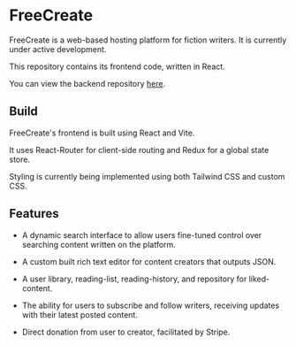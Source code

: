 # FreeCreate

FreeCreate is a web-based hosting platform for fiction writers. It is currently under active development.

This repository contains its frontend code, written in React.

You can view the backend repository <a href="https://github.com/Matt-Eva/freecreate-go">here</a>.

## Build

FreeCreate's frontend is built using React and Vite.

It uses React-Router for client-side routing and Redux for a global state store.

Styling is currently being implemented using both Tailwind CSS and custom CSS.

## Features

- A dynamic search interface to allow users fine-tuned control over searching content written on the platform.

- A custom built rich text editor for content creators that outputs JSON.

- A user library, reading-list, reading-history, and repository for liked-content.

- The ability for users to subscribe and follow writers, receiving updates with their latest posted content.

- Direct donation from user to creator, facilitated by Stripe.

